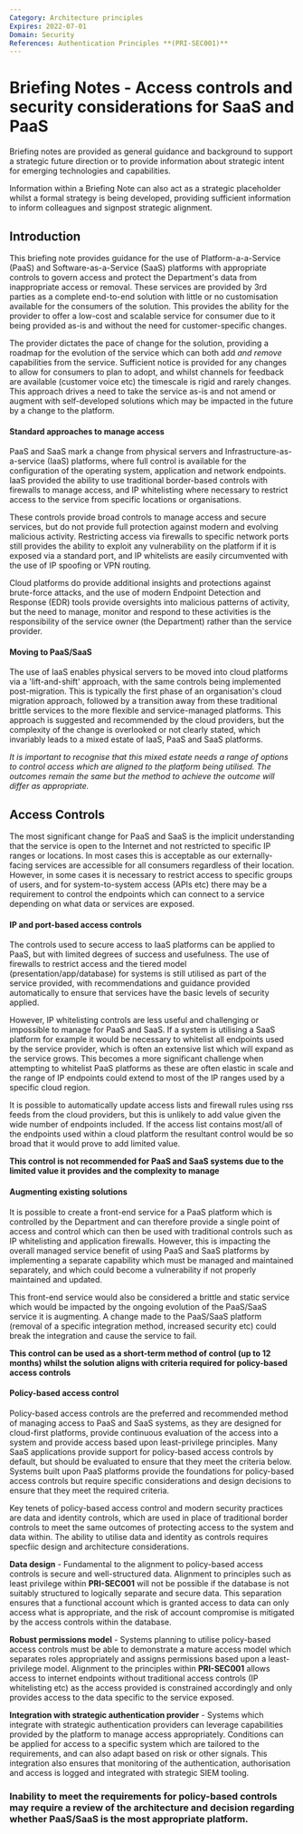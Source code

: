 ```yaml
---
Category: Architecture principles
Expires: 2022-07-01
Domain: Security
References: Authentication Principles **(PRI-SEC001)**
---
```


# Briefing Notes - Access controls and security considerations for SaaS and PaaS
Briefing notes are provided as general guidance and background to support a strategic future direction or to provide information about strategic intent for emerging technologies and capabilities.

Information within a Briefing Note can also act as a strategic placeholder whilst a formal strategy is being developed, providing sufficient information to inform colleagues and signpost strategic alignment.

## Introduction
This briefing note provides guidance for the use of Platform-a-a-Service (PaaS) and Software-as-a-Service (SaaS) platforms with appropriate controls to govern access and protect the Department's data from inappropriate access or removal. These services are provided by 3rd parties as a complete end-to-end solution with little or no customisation available for the consumers of the solution. This provides the ability for the provider to offer a low-cost and scalable service for consumer due to it being provided as-is and without the need for customer-specific changes.

The provider dictates the pace of change for the solution, providing a roadmap for the evolution of the service which can both add *and remove* capabilities from the service. Sufficient notice is provided for any changes to allow for consumers to plan to adopt, and whilst channels for feedback are available (customer voice etc) the timescale is rigid and rarely changes. This approach drives a need to take the service as-is and not amend or augment with self-developed solutions which may be impacted in the future by a change to the platform.

#### Standard approaches to manage access
PaaS and SaaS mark a change from physical servers and Infrastructure-as-a-service (IaaS) platforms, where full control is available for the configuration of the operating system, application and network endpoints. IaaS provided the ability to use traditional border-based controls with firewalls to manage access, and IP whitelisting where necessary to restrict access to the service from specific locations or organisations.

These controls provide broad controls to manage access and secure services, but do not provide full protection against modern and evolving malicious activity. Restricting access via firewalls to specific network ports still provides the ability to exploit any vulnerability on the platform if it is exposed via a standard port, and IP whitelists are easily circumvented with the use of IP spoofing or VPN routing.

Cloud platforms do provide additional insights and protections against brute-force attacks, and the use of modern Endpoint Detection and Response (EDR) tools provide oversights into malicious patterns of activity, but the need to manage, monitor and respond to these activities is the responsibility of the service owner (the Department) rather than the service provider.

#### Moving to PaaS/SaaS

The use of IaaS enables physical servers to be moved into cloud platforms via a 'lift-and-shift' approach, with the same controls being implemented post-migration. This is typically the first phase of an organisation's cloud migration approach, followed by a transition away from these traditional brittle services to the more flexible and service-managed platforms. This approach is suggested and recommended by the cloud providers, but the complexity of the change is overlooked or not clearly stated, which invariably leads to a mixed estate of IaaS, PaaS and SaaS platforms.

*It is important to recognise that this mixed estate needs a range of options to control access which are aligned to the platform being utilised. The outcomes remain the same but the method to achieve the outcome will differ as appropriate.*

## Access Controls
The most significant change for PaaS and SaaS is the implicit understanding that the service is open to the Internet and not restricted to specific IP ranges or locations. In most cases this is acceptable as our externally-facing services are accessible for all consumers regardless of their location. However, in some cases it is necessary to restrict access to specific groups of users, and for system-to-system access (APIs etc) there may be a requirement to control the endpoints which can connect to a service depending on what data or services are exposed.

#### IP and port-based access controls

The controls used to secure access to IaaS platforms can be applied to PaaS, but with limited degrees of success and usefulness. The use of firewalls to restrict access and the tiered model (presentation/app/database) for systems is still utilised as part of the service provided, with recommendations and guidance provided automatically to ensure that services have the basic levels of security applied.

However, IP whitelisting controls are less useful and challenging or impossible to manage for PaaS and SaaS. If a system is utilising a SaaS platform for example it would be necessary to whitelist all endpoints used by the service provider, which is often an extensive list which will expand as the service grows. This becomes a more significant challenge when attempting to whitelist PaaS platforms as these are often elastic in scale and the range of IP endpoints could extend to most of the IP ranges used by a specific cloud region.

It is possible to automatically update access lists and firewall rules using rss feeds from the cloud providers, but this is unlikely to add value given the wide number of endpoints included. If the access list contains most/all of the endpoints used within a cloud platform the resultant control would be so broad that it would prove to add limited value.

**This control is not recommended for PaaS and SaaS systems due to the limited value it provides and the complexity to manage**

#### Augmenting existing solutions
It is possible to create a front-end service for a PaaS platform which is controlled by the Department and can therefore provide a single point of access and control which can then be used with traditional controls such as IP whitelisting and application firewalls. However, this is impacting the overall managed service benefit of using PaaS and SaaS platforms by implementing a separate capability which must be managed and maintained separately, and which could become a vulnerability if not properly maintained and updated.

This front-end service would also be considered a brittle and static service which would be impacted by the ongoing evolution of the PaaS/SaaS service it is augmenting. A change made to the PaaS/SaaS platform (removal of a specific integration method, increased security etc) could break the integration and cause the service to fail.

**This control can be used as a short-term method of control (up to 12 months) whilst the solution aligns with criteria required for policy-based access controls**

#### Policy-based access control
Policy-based access controls are the preferred and recommended method of managing access to PaaS and SaaS systems, as they are designed for cloud-first platforms, provide continuous evaluation of the access into a system and provide access based upon least-privilege principles. Many SaaS applications provide support for policy-based access controls by default, but should be evaluated to ensure that they meet the criteria below. Systems built upon PaaS platforms provide the foundations for policy-based access controls but require specific considerations and design decisions to ensure that they meet the required criteria.

Key tenets of policy-based access control and modern security practices are data and identity controls, which are used in place of traditional border controls to meet the same outcomes of protecting access to the system and data within. The ability to utilise data and identity as controls requires specfiic design and architecture considerations.

**Data design** - Fundamental to the alignment to policy-based access controls is secure and well-structured data. Alignment to principles such as least privilege within **PRI-SEC001** will not be possible if the database is not suitably structured to logically separate and secure data. This separation ensures that a functional account which is granted access to data can only access what is appropriate, and the risk of account compromise is mitigated by the access controls within the database.

**Robust permissions model** - Systems planning to utilise policy-based access controls must be able to demonstrate a mature access model which separates roles appropriately and assigns permissions based upon a least-privilege model. Alignment to the principles within **PRI-SEC001** allows access to internet endpoints without traditional access controls (IP whitelisting etc) as the access provided is constrained accordingly and only provides access to the data specific to the service exposed.

**Integration with strategic authentication provider** - Systems which integrate with strategic authentication providers can leverage capabilities provided by the platform to manage access appropriately. Conditions can be applied for access to a specific system which are tailored to the requirements, and can also adapt based on risk or other signals. This integration also ensures that monitoring of the authentication, authorisation and access is logged and integrated with strategic SIEM tooling.

### Inability to meet the requirements for policy-based controls may require a review of the architecture and decision regarding whether PaaS/SaaS is the most appropriate platform.

